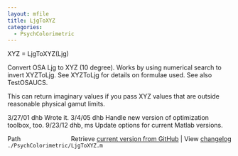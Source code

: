 ```yaml
---
layout: mfile
title: LjgToXYZ
categories:
  - PsychColorimetric
---
```


XYZ = LjgToXYZ\(Ljg\)

Convert OSA Ljg to XYZ \(10 degree\).  Works by using numerical
search to invert XYZToLjg.  See XYZToLjg for details on
formulae used.  See also TestOSAUCS.

This can return imaginary values if you pass XYZ values
that are outside reasonable physical gamut limits.

3/27/01  dhb      Wrote it.
3/4/05   dhb        Handle new version of optimization toolbox, too.
9/23/12  dhb, ms  Update options for current Matlab versions.


<div class="code_header" style="text-align:right;">
  <span style="float:left;">Path&nbsp;&nbsp;</span> <span class="counter">Retrieve <a href=
  "https://raw.github.com/Psychtoolbox-3/Psychtoolbox-3/beta/./PsychColorimetric/LjgToXYZ.m">current version from GitHub</a> | View <a href=
  "https://github.com/Psychtoolbox-3/Psychtoolbox-3/commits/beta/./PsychColorimetric/LjgToXYZ.m">changelog</a></span>
</div>
<div class="code">
  <code>./PsychColorimetric/LjgToXYZ.m</code>
</div>
